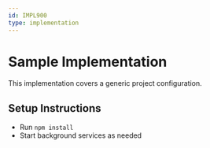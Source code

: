 ```yaml
---
id: IMPL900
type: implementation
---
```


# Sample Implementation

This implementation covers a generic project configuration.

## Setup Instructions

- Run `npm install`
- Start background services as needed
